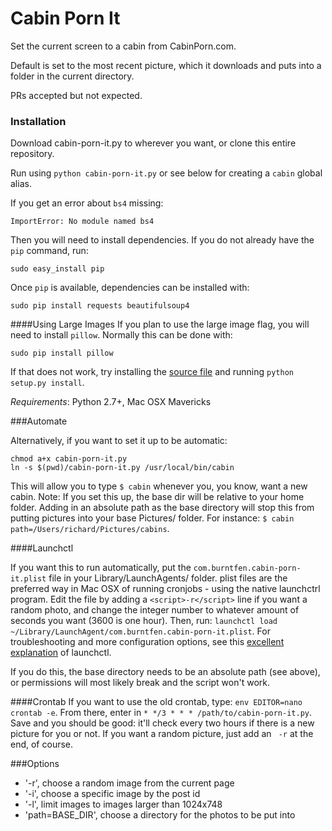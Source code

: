 Cabin Porn It
==========

Set the current screen to a cabin from CabinPorn.com.

Default is set to the most recent picture, which it downloads and puts into a
folder in the current directory.

PRs accepted but not expected.

### Installation

Download cabin-porn-it.py to wherever you want, or clone this entire repository.

Run using `python cabin-porn-it.py` or see below for creating a `cabin` global alias.

If you get an error about `bs4` missing:

```
ImportError: No module named bs4
```

Then you will need to install dependencies. If you do not already have the `pip` command, run:

```
sudo easy_install pip
```

Once `pip` is available, dependencies can be installed with:

```
sudo pip install requests beautifulsoup4
```

####Using Large Images
If you plan to use the large image flag, you will need to install `pillow`. Normally this can be done with:

```
sudo pip install pillow
```

If that does not work, try installing the [source file](https://pypi.python.org/pypi/Pillow/2.8.1) and running `python setup.py install`.

_Requirements_: Python 2.7+, Mac OSX Mavericks

###Automate

Alternatively, if you want to set it up to be automatic:

```
chmod a+x cabin-porn-it.py
ln -s $(pwd)/cabin-porn-it.py /usr/local/bin/cabin
```

This will allow you to type `$ cabin` whenever you, you know, want a new cabin. Note: If you set this up, the base dir will be relative to your home folder. Adding in an absolute path as the base directory will stop this from putting pictures into your base Pictures/ folder. For instance: `$ cabin path=/Users/richard/Pictures/cabins`. 

####Launchctl

If you want this to run automatically, put the `com.burntfen.cabin-porn-it.plist` file in your Library/LaunchAgents/ folder. plist files are the preferred way in Mac OSX of running cronjobs - using the native launchctrl program. Edit the file by adding a `<script>-r</script>` line if you want a random photo, and change the integer number to whatever amount of seconds you want (3600 is one hour). Then, run: 
`launchctl load ~/Library/LaunchAgent/com.burntfen.cabin-porn-it.plist`. For troubleshooting and more configuration options, see this [excellent explanation](http://stackoverflow.com/a/15820488/1166929) of launchctl. 

If you do this, the base directory needs to be an absolute path (see above), or permissions will most likely break and the script won't work. 

####Crontab
If you want to use the old crontab, type: `env EDITOR=nano crontab -e`. From there, enter in `* */3 * * * /path/to/cabin-porn-it.py`. Save and you should be good: it'll check every two hours if there is a new picture for you or not. If you want a random picture, just add an ` -r` at the end, of course.

###Options

* '-r', choose a random image from the current page
* '-i', choose a specific image by the post id
* '-l', limit images to images larger than 1024x748
* 'path=BASE_DIR', choose a directory for the photos to be put into
